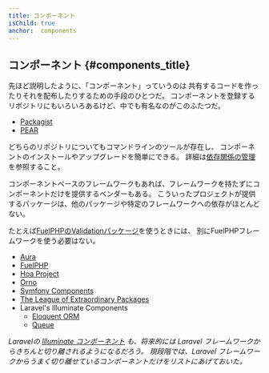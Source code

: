 ```yaml
---
title: コンポーネント
isChild: true
anchor:  components
---
```


## コンポーネント {#components_title}

先ほど説明したように、「コンポーネント」っていうのは
共有するコードを作ったりそれを配布したりするための手段のひとつだ。
コンポーネントを登録するリポジトリにもいろいろあるけど、中でも有名なのがこのふたつだ。

* [Packagist]
* [PEAR]

どちらのリポジトリについてもコマンドラインのツールが存在し、
コンポーネントのインストールやアップグレードを簡単にできる。
詳細は[依存関係の管理][dm]を参照すること。

コンポーネントベースのフレームワークもあれば、フレームワークを持たずにコンポーネントだけを提供するベンダーもある。
こういったプロジェクトが提供するパッケージは、他のパッケージや特定のフレームワークへの依存がほとんどない。

たとえば[FuelPHPのValidationパッケージ][fuelval]を使うときには、
別にFuelPHPフレームワークを使う必要はない。

* [Aura]
* [FuelPHP]
* [Hoa Project]
* [Orno]
* [Symfony Components]
* [The League of Extraordinary Packages]
* Laravel's Illuminate Components
    * [Eloquent ORM]
    * [Queue]

_Laravelの [Illuminate コンポーネント] も、将来的には Laravel フレームワークからきちんと切り離されるようになるだろう。
現段階では、Laravel フレームワークからうまく切り離せているコンポーネントだけをリストにあげておいた。_


[Packagist]: /#composer_と_packagist
[PEAR]: /#pear
[dm]: /#依存関係の管理
[fuelval]: https://github.com/fuelphp/validation
[Aura]: http://auraphp.com/packages/v2
[FuelPHP]: https://github.com/fuelphp
[Hoa Project]: https://github.com/hoaproject
[Orno]: https://github.com/orno
[Symfony Components]: http://symfony.com/doc/current/components/index.html
[The League of Extraordinary Packages]: http://thephpleague.com/
[Eloquent ORM]: https://github.com/illuminate/database
[Queue]: https://github.com/illuminate/queue
[Illuminate コンポーネント]: https://github.com/illuminate

